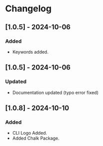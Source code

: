 # Changelog

## [1.0.5] - 2024-10-06

### Added

- Keywords added.

## [1.0.5] - 2024-10-06

### Updated

- Documentation updated (typo error fixed)

## [1.0.8] - 2024-10-10

### Added

- CLI Logo Added.
- Added Chalk Package.
